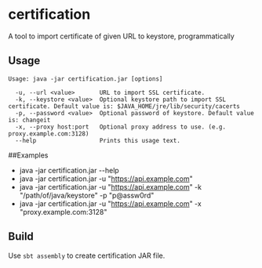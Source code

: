 # certification
A tool to import certificate of given URL to keystore, programmatically

## Usage
```
Usage: java -jar certification.jar [options]

  -u, --url <value>       URL to import SSL certificate.
  -k, --keystore <value>  Optional keystore path to import SSL certificate. Default value is: $JAVA_HOME/jre/lib/security/cacerts
  -p, --password <value>  Optional password of keystore. Default value is: changeit
  -x, --proxy host:port   Optional proxy address to use. (e.g. proxy.example.com:3128)
  --help                  Prints this usage text.
```

##Examples
- java -jar certification.jar --help
- java -jar certification.jar -u "https://api.example.com"
- java -jar certification.jar -u "https://api.example.com" -k "/path/of/java/keystore" -p "p@assw0rd"
- java -jar certification.jar -u "https://api.example.com" -x "proxy.example.com:3128"

## Build
Use `sbt assembly` to create certification JAR file.
